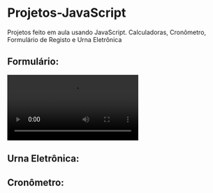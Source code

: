 # Projetos-JavaScript
Projetos feito em aula usando JavaScript.
Calculadoras, Cronômetro, Formulário de Registo e Urna Eletrônica

## Formulário:
<video src="C:\Users\LowCost\Downloads\WhatsApp Video 2021-10-17 at 14.48.24.mp4"></video>


## Urna Eletrônica:



## Cronômetro:






